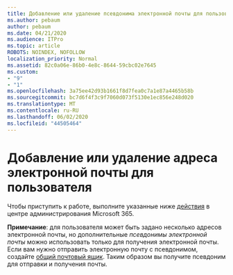 ```yaml
---
title: Добавление или удаление псевдонима электронной почты для пользователя
ms.author: pebaum
author: pebaum
ms.date: 04/21/2020
ms.audience: ITPro
ms.topic: article
ROBOTS: NOINDEX, NOFOLLOW
localization_priority: Normal
ms.assetid: 82c0a06e-86b0-4e8c-8644-59cbc02e7645
ms.custom:
- "9"
- "1"
ms.openlocfilehash: 3a75ee42d93b1661f8d7fea0c7a1e87a4465b58b
ms.sourcegitcommit: bc7d6f4f3c9f7060d073f5130e1ec856e248d020
ms.translationtype: MT
ms.contentlocale: ru-RU
ms.lasthandoff: 06/02/2020
ms.locfileid: "44505464"
---
```

# <a name="add-or-remove-an-email-address-for-a-user"></a>Добавление или удаление адреса электронной почты для пользователя

Чтобы приступить к работе, выполните указанные ниже [действия](https://portal.office.com/AdminPortal/Home#/AssistedGuide/addemailoptions) в центре администрирования Microsoft 365.

 **Примечание**: для пользователя может быть задано несколько адресов электронной почты, но дополнительные *псевдонимы электронной почты* можно использовать только для получения электронной почты. Если вам нужно отправить электронную почту с псевдонимом, создайте [общий почтовый ящик](https://docs.microsoft.com/microsoft-365/admin/email/create-a-shared-mailbox). Таким образом вы получите псевдоним для отправки и получения почты.
  